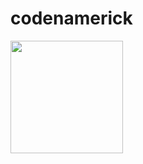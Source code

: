 # codenamerick

<img height="180em" src="https://github-readme-stats.vercel.app/api?username=codenamerick&show_icons=true&hide_border=true&&count_private=true&include_all_commits=true" />
